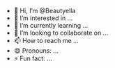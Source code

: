 - 👋 Hi, I’m @Beautyella
- 👀 I’m interested in ...
- 🌱 I’m currently learning ...
- 💞️ I’m looking to collaborate on ...
- 📫 How to reach me ...
- 😄 Pronouns: ...
- ⚡ Fun fact: ...

<!---
Beautyella/Beautyella is a ✨ special ✨ repository because its `README.md` (this file) appears on your GitHub profile.
You can click the Preview link to take a look at your changes.
--->
